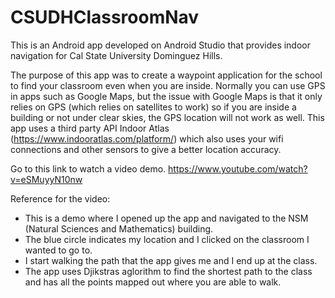 # CSUDHClassroomNav
This is an Android app developed on Android Studio that provides indoor navigation for Cal State University Dominguez Hills.

The purpose of this app was to create a waypoint application for the school to find your classroom even when you are inside. Normally you can use GPS in apps such as Google Maps, but the issue with Google Maps is that it only relies on GPS (which relies on satellites to work) so if you are inside a building or not under clear skies, the GPS location will not work as well.
This app uses a third party API Indoor Atlas (https://www.indooratlas.com/platform/) which also uses your wifi connections and other sensors to give a better location accuracy. 

Go to this link to watch a video demo. https://www.youtube.com/watch?v=eSMuyyN10nw

Reference for the video: 
- This is a demo where I opened up the app and navigated to the NSM (Natural Sciences and Mathematics) building. 
- The blue circle indicates my location and I clicked on the classroom I wanted to go to.
- I start walking the path that the app gives me and I end up at the class.
- The app uses Djikstras aglorithm to find the shortest path to the class and has all the points mapped out where you are able to walk.
